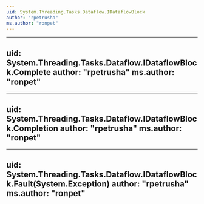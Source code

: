 ```yaml
---
uid: System.Threading.Tasks.Dataflow.IDataflowBlock
author: "rpetrusha"
ms.author: "ronpet"
---
```


---
uid: System.Threading.Tasks.Dataflow.IDataflowBlock.Complete
author: "rpetrusha"
ms.author: "ronpet"
---

---
uid: System.Threading.Tasks.Dataflow.IDataflowBlock.Completion
author: "rpetrusha"
ms.author: "ronpet"
---

---
uid: System.Threading.Tasks.Dataflow.IDataflowBlock.Fault(System.Exception)
author: "rpetrusha"
ms.author: "ronpet"
---
